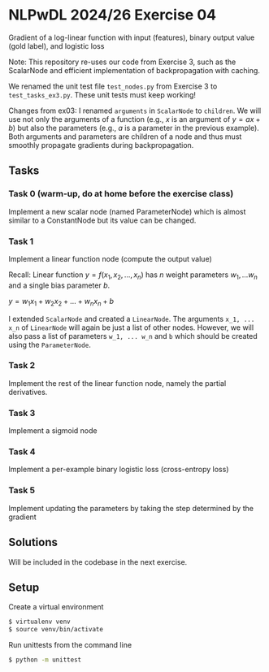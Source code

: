 # NLPwDL 2024/26 Exercise 04

Gradient of a log-linear function with input (features), binary output value (gold label), and logistic loss

Note: This repository re-uses our code from Exercise 3, such as the ScalarNode and efficient implementation of backpropagation with caching.

We renamed the unit test file `test_nodes.py` from Exercise 3 to `test_tasks_ex3.py`. These unit tests must keep working!

Changes from ex03: I renamed `arguments` in `ScalarNode` to `children`. We will use not only the arguments of a function (e.g., $x$ is an argument of $y = a x + b$) but also the parameters (e.g., $a$ is a parameter in the previous example). Both arguments and parameters are children of a node and thus must smoothly propagate gradients during backpropagation.

## Tasks

### Task 0 (warm-up, do at home before the exercise class)

Implement a new scalar node (named ParameterNode) which is almost similar to a ConstantNode but its value can be changed.

### Task 1

Implement a linear function node (compute the output value)

Recall: Linear function $y = f(x_1, x_2, ..., x_n)$ has $n$ weight parameters $w_1, ... w_n$ and a single bias parameter $b$.

$y = w_1 x_1 + w_2 x_2 + ... + w_n x_n + b$

I extended `ScalarNode` and created a `LinearNode`. The arguments `x_1, ... x_n` of `LinearNode` will again be just a list of other nodes. However, we will also pass a list of parameters `w_1, ... w_n` and `b` which should be created using the `ParameterNode`.

### Task 2

Implement the rest of the linear function node, namely the partial derivatives.

### Task 3

Implement a sigmoid node

### Task 4

Implement a per-example binary logistic loss (cross-entropy loss)

### Task 5

Implement updating the parameters by taking the step determined by the gradient

## Solutions

Will be included in the codebase in the next exercise.

## Setup

Create a virtual environment

```bash
$ virtualenv venv
$ source venv/bin/activate
```

Run unittests from the command line

```bash
$ python -m unittest
```